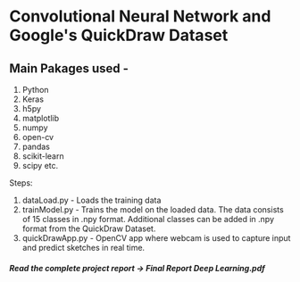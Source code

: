 # Convolutional Neural Network and Google's QuickDraw Dataset

## Main Pakages used - 
1. Python
2. Keras
3. h5py
4. matplotlib
5. numpy
6. open-cv
7. pandas
8. scikit-learn
9. scipy etc.

Steps:
1.  dataLoad.py - Loads the training data
2.  trainModel.py - Trains the model on the loaded data. The data consists of 15 classes in .npy format. Additional classes can be added in .npy format from the QuickDraw Dataset.
3.  quickDrawApp.py - OpenCV app where webcam is used to capture input and predict sketches in real time.

##### Read the complete project report -> Final Report Deep Learning.pdf